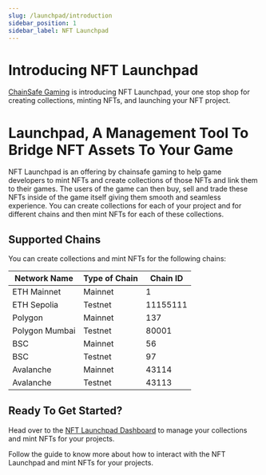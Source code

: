 ```yaml
---
slug: /launchpad/introduction
sidebar_position: 1
sidebar_label: NFT Launchpad
---
```


# Introducing NFT Launchpad

[ChainSafe Gaming](https://gaming.chainsafe.io/) is introducing NFT Launchpad, your one stop shop for creating collections, minting NFTs, and launching your NFT project.

# Launchpad, A Management Tool To Bridge NFT Assets To Your Game

NFT Launchpad is an offering by chainsafe gaming to help game developers to mint NFTs and create collections of those NFTs and link them to their games. The users of the 
game can then buy, sell and trade these NFTs inside of the game itself giving them smooth and seamless experience. 
You can create collections for each of your project and for different chains and then mint NFTs for each of these collections. 

## Supported Chains&#x20;

You can create collections and mint NFTs for the following chains:

| Network Name   | Type of Chain | Chain ID |
|----------------|---------------|----------|
| ETH Mainnet    | Mainnet       | 1        |
| ETH Sepolia    | Testnet       | 11155111 |
| Polygon        | Mainnet       | 137      |
| Polygon Mumbai | Testnet       | 80001    |
| BSC            | Mainnet       | 56       |
| BSC            | Testnet       | 97       |
| Avalanche      | Mainnet       | 43114    |
| Avalanche      | Testnet       | 43113    |

## Ready To Get Started?

Head over to the [NFT Launchpad Dashboard](https://dashboard.gaming.chainsafe.io/nfts/entry) to manage your collections and mint NFTs for your projects.

Follow the guide to know more about how to interact with the NFT Launchpad and mint NFTs for your projects.